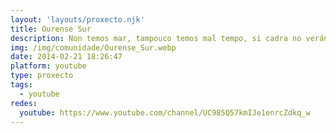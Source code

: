 ```yaml
---
layout: 'layouts/proxecto.njk'
title: Ourense Sur
description: Non temos mar, tampouco temos mal tempo, si cadra no verán quece de mais, pero seguimos sendo parte de Galicia. Unha parte que pretende, a traves de esta canle, darse a coñecer no resto de Galicia, España e no mundo
img: /img/comunidade/Ourense_Sur.webp
date: 2014-02-21 18:26:47
platform: youtube
type: proxecto
tags:
  - youtube
redes:
  youtube: https://www.youtube.com/channel/UC985Q57kmIJe1enrcZdkq_w
---
```


